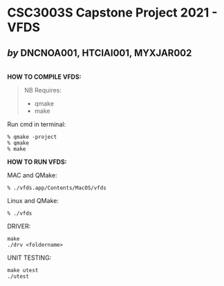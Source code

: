 
# CSC3003S Capstone Project 2021 - VFDS
## *by* DNCNOA001, HTCIAI001, MYXJAR002

**<br>HOW TO COMPILE VFDS:**

>NB Requires:
>
>- qmake
>- make

Run cmd in terminal:
	
	% qmake -project
	% qmake
	% make

**HOW TO RUN VFDS:**

MAC and QMake:

	% ./vfds.app/Contents/MacOS/vfds

Linux and QMake:

	% ./vfds

DRIVER:
	
	make
	./drv <foldername>

UNIT TESTING:

	make utest
	./utest
